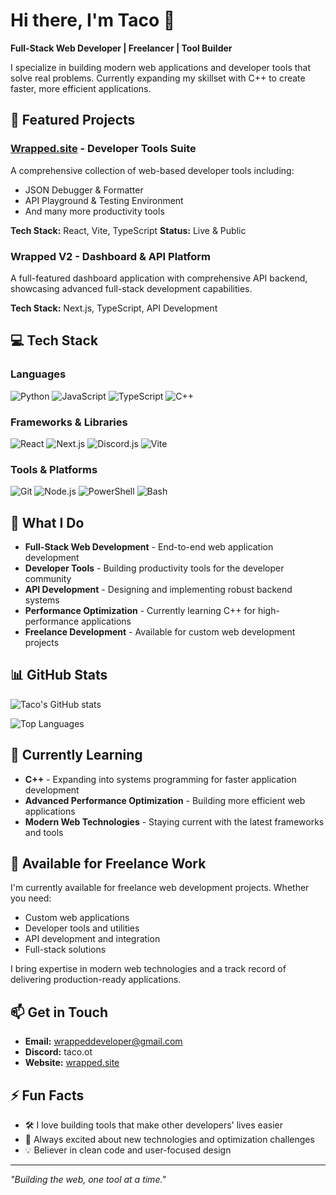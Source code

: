 # Hi there, I'm Taco 👋

**Full-Stack Web Developer | Freelancer | Tool Builder**

I specialize in building modern web applications and developer tools that solve real problems. Currently expanding my skillset with C++ to create faster, more efficient applications.

## 🚀 Featured Projects

### [Wrapped.site](https://wrapped.site) - Developer Tools Suite
A comprehensive collection of web-based developer tools including:
- JSON Debugger & Formatter
- API Playground & Testing Environment  
- And many more productivity tools

**Tech Stack:** React, Vite, TypeScript
**Status:** Live & Public

### Wrapped V2 - Dashboard & API Platform
A full-featured dashboard application with comprehensive API backend, showcasing advanced full-stack development capabilities.

**Tech Stack:** Next.js, TypeScript, API Development

## 💻 Tech Stack

### Languages
![Python](https://img.shields.io/badge/Python-3776AB?style=for-the-badge&logo=python&logoColor=white)
![JavaScript](https://img.shields.io/badge/JavaScript-F7DF1E?style=for-the-badge&logo=javascript&logoColor=black)
![TypeScript](https://img.shields.io/badge/TypeScript-007ACC?style=for-the-badge&logo=typescript&logoColor=white)
![C++](https://img.shields.io/badge/C++-00599C?style=for-the-badge&logo=c%2B%2B&logoColor=white)

### Frameworks & Libraries
![React](https://img.shields.io/badge/React-20232A?style=for-the-badge&logo=react&logoColor=61DAFB)
![Next.js](https://img.shields.io/badge/Next.js-000000?style=for-the-badge&logo=next.js&logoColor=white)
![Discord.js](https://img.shields.io/badge/Discord.js-5865F2?style=for-the-badge&logo=discord&logoColor=white)
![Vite](https://img.shields.io/badge/Vite-646CFF?style=for-the-badge&logo=vite&logoColor=white)

### Tools & Platforms
![Git](https://img.shields.io/badge/Git-F05032?style=for-the-badge&logo=git&logoColor=white)
![Node.js](https://img.shields.io/badge/Node.js-43853D?style=for-the-badge&logo=node.js&logoColor=white)
![PowerShell](https://img.shields.io/badge/PowerShell-5391FE?style=for-the-badge&logo=powershell&logoColor=white)
![Bash](https://img.shields.io/badge/Bash-4EAA25?style=for-the-badge&logo=gnu-bash&logoColor=white)

## 🎯 What I Do

- **Full-Stack Web Development** - End-to-end web application development
- **Developer Tools** - Building productivity tools for the developer community
- **API Development** - Designing and implementing robust backend systems
- **Performance Optimization** - Currently learning C++ for high-performance applications
- **Freelance Development** - Available for custom web development projects

## 📊 GitHub Stats

![Taco's GitHub stats](https://github-readme-stats.vercel.app/api?username=WxTaco&show_icons=true&theme=dark&hide_border=true)

![Top Languages](https://github-readme-stats.vercel.app/api/top-langs/?username=WxTaco&layout=compact&theme=dark&hide_border=true)

## 🌱 Currently Learning

- **C++** - Expanding into systems programming for faster application development
- **Advanced Performance Optimization** - Building more efficient web applications
- **Modern Web Technologies** - Staying current with the latest frameworks and tools

## 💼 Available for Freelance Work

I'm currently available for freelance web development projects. Whether you need:
- Custom web applications
- Developer tools and utilities
- API development and integration
- Full-stack solutions

I bring expertise in modern web technologies and a track record of delivering production-ready applications.

## 📫 Get in Touch

- **Email:** [wrappeddeveloper@gmail.com](mailto:wrappeddeveloper@gmail.com)
- **Discord:** taco.ot
- **Website:** [wrapped.site](https://wrapped.site)

## ⚡ Fun Facts

- 🛠️ I love building tools that make other developers' lives easier
- 🚀 Always excited about new technologies and optimization challenges
- 💡 Believer in clean code and user-focused design

---

*"Building the web, one tool at a time."*

